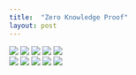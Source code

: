 ```yaml
---
title:  "Zero Knowledge Proof"
layout: post
---
```


<html>
    <head>
    <meta http-equiv="content-type" content="text/html; charset=UTF-8" />
    <link rel="stylesheet" type="text/css" href="https://kimang18.github.io/assets/css/img_carousel.css">
    </head>
    <body>
      <div class="wrapper">
          <div class="slider">
            <div class="slide">
              <img src="https://kimang18.github.io/assets/zkp/IMG_0822.JPG" />
              <img src="https://kimang18.github.io/assets/zkp/IMG_0823.JPG" />
              <img src="https://kimang18.github.io/assets/zkp/IMG_0824.JPG" />
              <img src="https://kimang18.github.io/assets/zkp/IMG_0825.JPG" />
              <img src="https://kimang18.github.io/assets/zkp/IMG_0826.JPG" />
            </div>
            <div class="slide">
              <img src="https://kimang18.github.io/assets/zkp/IMG_0822.JPG" />
              <img src="https://kimang18.github.io/assets/zkp/IMG_0823.JPG" />
              <img src="https://kimang18.github.io/assets/zkp/IMG_0824.JPG" />
              <img src="https://kimang18.github.io/assets/zkp/IMG_0825.JPG" />
              <img src="https://kimang18.github.io/assets/zkp/IMG_0826.JPG" />
            </div>
          </div>
      </div>
    </body>
</html>
